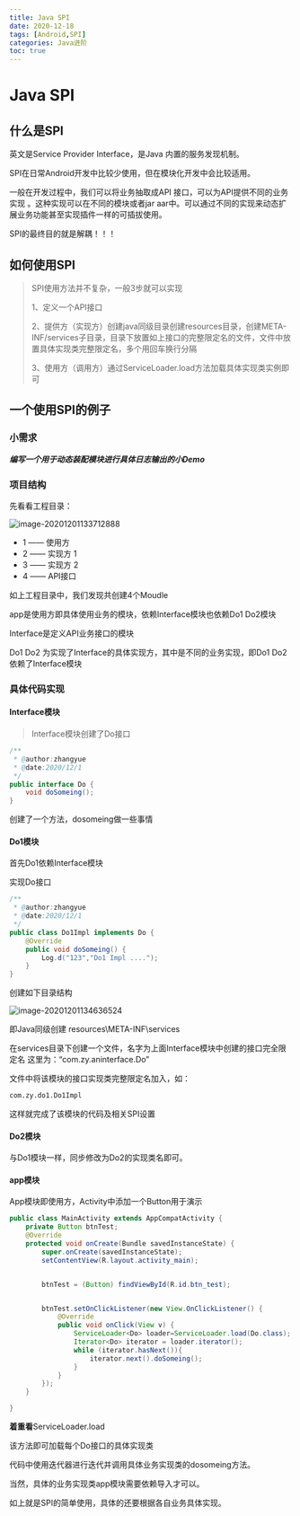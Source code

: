 ```yaml
---
title: Java SPI
date: 2020-12-18
tags: [Android,SPI]
categories: Java进阶
toc: true
---
```


# Java SPI

## 什么是SPI

英文是Service Provider Interface，是Java 内置的服务发现机制。

SPI在日常Android开发中比较少使用，但在模块化开发中会比较适用。

一般在开发过程中，我们可以将业务抽取成API 接口，可以为API提供不同的业务实现 。这种实现可以在不同的模块或者jar aar中。可以通过不同的实现来动态扩展业务功能甚至实现插件一样的可插拔使用。

SPI的最终目的就是解耦！！！

<!--more-->

## 如何使用SPI

> SPI使用方法并不复杂，一般3步就可以实现
>
> 1、定义一个API接口
>
> 2、提供方（实现方）创建java同级目录创建resources目录，创建META-INF/services子目录，目录下放置如上接口的完整限定名的文件，文件中放置具体实现类完整限定名，多个用回车换行分隔
>
> 3、使用方（调用方）通过ServiceLoader.load方法加载具体实现类实例即可

## 一个使用SPI的例子

### 小需求

***编写一个用于动态装配模块进行具体日志输出的小Demo***

### 项目结构

先看看工程目录：

![image-20201201133712888](https://i.loli.net/2020/12/18/FiTSrCMpIk3VLcW.png)



- 1   ——   使用方
- 2   ——   实现方 1
- 3   ——   实现方 2
- 4   ——   API接口



如上工程目录中，我们发现共创建4个Moudle

app是使用方即具体使用业务的模块，依赖Interface模块也依赖Do1 Do2模块

Interface是定义API业务接口的模块

Do1 Do2 为实现了Interface的具体实现方，其中是不同的业务实现，即Do1 Do2 依赖了Interface模块



### 具体代码实现

#### Interface模块

> Interface模块创建了Do接口

```java
/**
 * @author:zhangyue
 * @date:2020/12/1
 */
public interface Do {
    void doSomeing();
}

```

创建了一个方法，dosomeing做一些事情

#### Do1模块

首先Do1依赖Interface模块

实现Do接口

```java
/**
 * @author:zhangyue
 * @date:2020/12/1
 */
public class Do1Impl implements Do {
    @Override
    public void doSomeing() {
        Log.d("123","Do1 Impl ....");
    }
}
```

创建如下目录结构

![image-20201201134636524](https://i.loli.net/2020/12/18/8pBJzg2HyILfG3s.png)

即Java同级创建 resources\META-INF\services

在services目录下创建一个文件，名字为上面Interface模块中创建的接口完全限定名 这里为：“com.zy.aninterface.Do”



文件中将该模块的接口实现类完整限定名加入，如：

```txt
com.zy.do1.Do1Impl
```

这样就完成了该模块的代码及相关SPI设置

#### Do2模块

与Do1模块一样，同步修改为Do2的实现类名即可。

#### app模块

App模块即使用方，Activity中添加一个Button用于演示

```java
public class MainActivity extends AppCompatActivity {
    private Button btnTest;
    @Override
    protected void onCreate(Bundle savedInstanceState) {
        super.onCreate(savedInstanceState);
        setContentView(R.layout.activity_main);


        btnTest = (Button) findViewById(R.id.btn_test);


        btnTest.setOnClickListener(new View.OnClickListener() {
            @Override
            public void onClick(View v) {
                ServiceLoader<Do> loader=ServiceLoader.load(Do.class);
                Iterator<Do> iterator = loader.iterator();
                while (iterator.hasNext()){
                    iterator.next().doSomeing();
                }
            }
        });
    }

}
```

**着重看**ServiceLoader.load

该方法即可加载每个Do接口的具体实现类

代码中使用迭代器进行迭代并调用具体业务实现类的dosomeing方法。

当然，具体的业务实现类app模块需要依赖导入才可以。



如上就是SPI的简单使用，具体的还要根据各自业务具体实现。



